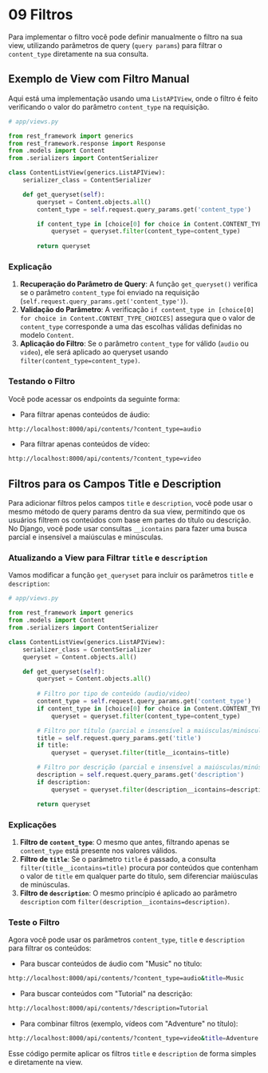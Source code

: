 # 09 Filtros

Para implementar o filtro você pode definir manualmente o filtro na sua view, utilizando parâmetros de query (`query params`) para filtrar o `content_type` diretamente na sua consulta.

## Exemplo de View com Filtro Manual

Aqui está uma implementação usando uma `ListAPIView`, onde o filtro é feito verificando o valor do parâmetro `content_type` na requisição.

```python
# app/views.py

from rest_framework import generics
from rest_framework.response import Response
from .models import Content
from .serializers import ContentSerializer

class ContentListView(generics.ListAPIView):
    serializer_class = ContentSerializer

    def get_queryset(self):
        queryset = Content.objects.all()
        content_type = self.request.query_params.get('content_type')

        if content_type in [choice[0] for choice in Content.CONTENT_TYPE_CHOICES]:
            queryset = queryset.filter(content_type=content_type)
      
        return queryset
```

### Explicação

1. **Recuperação do Parâmetro de Query**: A função `get_queryset()` verifica se o parâmetro `content_type` foi enviado na requisição (`self.request.query_params.get('content_type')`).
2. **Validação do Parâmetro**: A verificação `if content_type in [choice[0] for choice in Content.CONTENT_TYPE_CHOICES]` assegura que o valor de `content_type` corresponde a uma das escolhas válidas definidas no modelo `Content`.
3. **Aplicação do Filtro**: Se o parâmetro `content_type` for válido (`audio` ou `video`), ele será aplicado ao queryset usando `filter(content_type=content_type)`.

### Testando o Filtro

Você pode acessar os endpoints da seguinte forma:

- Para filtrar apenas conteúdos de áudio:

```bash
http://localhost:8000/api/contents/?content_type=audio
```

- Para filtrar apenas conteúdos de vídeo:

```bash
http://localhost:8000/api/contents/?content_type=video
```

## Filtros para os Campos Title e Description

Para adicionar filtros pelos campos `title` e `description`, você pode usar o mesmo método de query params dentro da sua view, permitindo que os usuários filtrem os conteúdos com base em partes do título ou descrição. No Django, você pode usar consultas `__icontains` para fazer uma busca parcial e insensível a maiúsculas e minúsculas.

### Atualizando a View para Filtrar `title` e `description`

Vamos modificar a função `get_queryset` para incluir os parâmetros `title` e `description`:

```python
# app/views.py

from rest_framework import generics
from .models import Content
from .serializers import ContentSerializer

class ContentListView(generics.ListAPIView):
    serializer_class = ContentSerializer
    queryset = Content.objects.all()

    def get_queryset(self):
        queryset = Content.objects.all()
      
        # Filtro por tipo de conteúdo (audio/video)
        content_type = self.request.query_params.get('content_type')
        if content_type in [choice[0] for choice in Content.CONTENT_TYPE_CHOICES]:
            queryset = queryset.filter(content_type=content_type)

        # Filtro por título (parcial e insensível a maiúsculas/minúsculas)
        title = self.request.query_params.get('title')
        if title:
            queryset = queryset.filter(title__icontains=title)

        # Filtro por descrição (parcial e insensível a maiúsculas/minúsculas)
        description = self.request.query_params.get('description')
        if description:
            queryset = queryset.filter(description__icontains=description)

        return queryset
```

### Explicações

1. **Filtro de `content_type`**: O mesmo que antes, filtrando apenas se `content_type` está presente nos valores válidos.
2. **Filtro de `title`**: Se o parâmetro `title` é passado, a consulta `filter(title__icontains=title)` procura por conteúdos que contenham o valor de `title` em qualquer parte do título, sem diferenciar maiúsculas de minúsculas.
3. **Filtro de `description`**: O mesmo princípio é aplicado ao parâmetro `description` com `filter(description__icontains=description)`.

### Teste o Filtro

Agora você pode usar os parâmetros `content_type`, `title` e `description` para filtrar os conteúdos:

- Para buscar conteúdos de áudio com "Music" no título:

```bash
http://localhost:8000/api/contents/?content_type=audio&title=Music
```

- Para buscar conteúdos com "Tutorial" na descrição:

```bash
http://localhost:8000/api/contents/?description=Tutorial
```

- Para combinar filtros (exemplo, vídeos com "Adventure" no título):

```bash
http://localhost:8000/api/contents/?content_type=video&title=Adventure
```

Esse código permite aplicar os filtros `title` e `description` de forma simples e diretamente na view.
